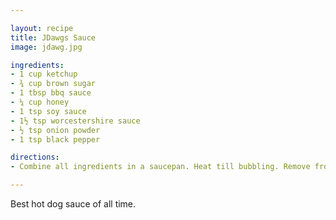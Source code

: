 ```yaml
---

layout: recipe
title: JDawgs Sauce
image: jdawg.jpg

ingredients:
- 1 cup ketchup
- ¾ cup brown sugar
- 1 tbsp bbq sauce
- ¼ cup honey
- 1 tsp soy sauce
- 1½ tsp worcestershire sauce
- ½ tsp onion powder
- 1 tsp black pepper

directions:
- Combine all ingredients in a saucepan. Heat till bubbling. Remove from heat and allow to cool. 

---
```

Best hot dog sauce of all time.